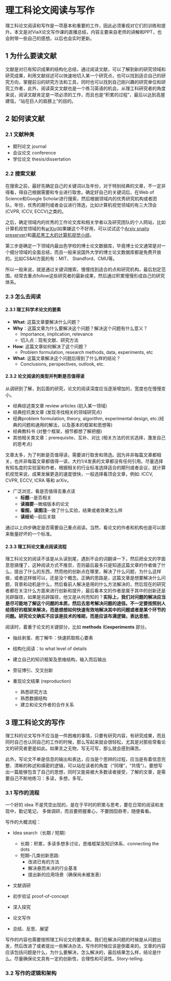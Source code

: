 # 理工科论文阅读与写作

理工科论文阅读和写作是一项基本和重要的工作，因此必须重视对它们的训练和提升。本文是对ViaX论文写作课的直播总结，内容主要来自老师的讲解和PPT，也会附带一些自己的感想。以后也会实时更新。

## 1 为什么要读文献

文献是对已有知识成果的结构化总结，通过阅读文献，可以了解到新的研究领域和研究成果，利用文献综述可以快速地切入某一个研究点，也可以找到适合自己的研究方向，掌握前沿的研究方法和工具，同时也可以找到自己刚兴趣的研究单位和研究工作者，此外，阅读英文文献也是一个练习英语的机会。从理工科研究者的角度来说，阅读文献肯定是一项必须的工作，而且也是“积累的过程”，最后以达到高屋建瓴，“站在巨人的肩膀上”的目的。

## 2 如何读文献

### 2.1 文献种类

- 期刊论文 journal
- 会议论文 conference
- 学位论文 thesis/dissertation

### 2.2 搜索文献

在搜索之前，最好先确定自己的关键词以及年份，对于特别经典的文章，不一定非得看，得自己根据需要和专业进行取舍。确定好自己的关键词后，在Web of Science和Google Scholar进行搜索，然后根据领域内的优秀研究机构或者团队，年份，优秀的期刊或者会议进行筛选，比如计算机视觉领域的有三大顶会(CVPR, ICCV, ECCV)之类的。

之后，确定领域内的优秀的工作论文库和相关学者以及研究团队的个人网站，比如计算机视觉领域的有[arXiv](https://arxiv.org/)(如果嫌这个不好用，可以试试这个[Arxiv snaity preserver](http://www.arxiv-sanity.com/))和[慕尼黑工大的计算机视觉小组](https://vision.in.tum.de/)。

第三步是确定一下领域内最出色学校的博士论文数据库，毕竟博士论文通常是对一个细分领域的全面总结，而且一般来说国外大学的博士论文数据库都是免费开放的。比如CS&AI方面的有：MIT、 Standford、CMU等。

所以一般来说，就是通过关键词搜索，慢慢找到适合的点和研究机构，最后划定范围，经常去重点follow这些研究者的最新成果，然后通过积累慢慢形成自己的研究体系。

### 2.3 怎么去阅读

#### 2.3.1 理工科学术论文的要素

- **What**: 这篇文章要解决什么问题？
- **Why**：这篇文章为什么要解决这个问题？解决这个问题有什么意义？
  - Importance, implication, relevance
  - 切入点：现有文献、研究方法
- **How**: 这篇文章如何解决了这个问题？
  - Problem formulation, research methods, data, experiments, etc
- **What**: 这篇文章解决这个问题后得到了什么样的结论？
  - Conclusions, perspectives, outlook, etc.

#### 2.3.2 论文阅读的类型并判断是否值得读

从调研到了解，到后面的研究，论文的阅读深度应当逐渐增加的，宽度也在慢慢变小。

- 经典综述类文章 review articles (初入某一领域)
- 经典挖坑类文章 (发现寻找相关的领域研究点)
- 经典problem formulation, theory, algorithm, experimental design, etc.(经典的问题和通用的解法，以及基本的框架和思想等)
- 经典教科书 (对整个框架，细节都想了解把握)
- 其他相关类文章：prerequisite、互补、对比 (相关方法的优劣选择，激发自己的思考点)

文章太多，为了判断是否值得读，需要进行取舍和筛选。因为并非每篇文章都相关，也并非每篇文章都值得一读，大约1/4发表的文章都没有任何引用。尽量选择有知名度的实验室和作者，根据相关的行业标准选择适合的期刊或者会议，就计算机视觉来说，成果发展更迭的速度很快，一般选择看顶会文章，例如: ICCV, CVPR, ECCV, ICRA 等和 arXiv。

- 广泛浏览，看是否值得去重点读
  - **标题**--是否相关
  - **读摘要**--微缩版本的论文
  - **看图，读图注**--做了什么实验，结果或者效果怎么样
  - **读结论**--前后关联

通过以上四步确定是否需要自己重点阅读。当然，看论文的作者和机构也是可以那来衡量好坏的一个标准。

#### 2.3.3 理工科论文重点阅读流程

理工科论文的阅读不该是从头读到尾，遇到不会的词翻译一下，然后把全文的字面意思搞懂了，这种阅读方式不推崇，否则最后最多只是知道这篇文章的作者做了什么，提出了什么的东西，然而他的创新点在哪里，解决了什么问题，为什么这样做，或者这样做可以，还是没个概念。正确的思路是，这篇文章是想要解决什么问题，背景和动机是什么，然后看前人解决是用的什么方法解决的，然后现在的研究者都在关注什么方面来进行创新和提升，最后看本文的作者是属于其中的创新还是另辟蹊径，如果是另辟蹊径，他又是从何而知的？**实际上，我们对问题的解决应当是尽可能地了解这个问题的本质，然后去思考解决问题的途径。不一定要按照别人给搭好的框架来解决，而是想想如何快速有效地解决其中的问题或者是某个环节的问题。研究论文确实不应该是技术的堆砌，而是应该布满逻辑，表达思想**。

阅读时，着重于论文的关键部分，比如 **methods** 和**experiments** 部分。

- 抽丝剥茧、庖丁解牛：快速抓取核心要素

- 结构化阅读：to what level of details

- 建立自己的知识框架及思维结构，输入而后输出

- 旁征博引、交叉创新

- 重现论文结果 (reproduction)
  - 熟悉研究方法
  - 熟悉数据结构
  - 建立和论文作者的合作关系

## 3 理工科论文的写作

理工科的论文写作不应当是一件困难的事情，只要有研究内容，有研究成果，而且同时自己也认同自己的工作的时候，那么写起来就会很轻松，尤其是对那些常看论文的研究者更是如此。如果言之无物，写无可写，那么就会感到痛苦。

此外，写论文不单是信息的输出和表达，应当是个思辨的过程，应当是有着信息完整、清晰的称述和缜密的逻辑，可以站在读者的角度（“同理”，“共情”）。要想写出一篇能够包含了自己的思想，同时又能易被大多数读者接受，了解的文章，是需要自己不断地练习：多读，多想，多写。

### 3.1 写作的流程

一个好的 idea 不是凭空出现的，是在于平时的积累与思考，要在日常的阅读和发现中，勤记笔记，
多做调研，而且要把握重心，不要囫囵吞枣，随便看看。

写作的大概流程：

- Idea search（长期 / 短期）
  - 长期：积累，多读多想多讨论，思维框架及知识体系、connecting the dots 
  - 短期–几类创新思路:
    - 改进已有的方法 
    - 解决悬而未决的行业基准
    - 提出新的应用场景（确保尚未被发表）

- 文献调研

- 初步验证 proof-of-concept

- 深入探究

- 论文写作

- 总结、反思、展望

写作的内容也需要按照理工科论文的要素来。我们在解决问题的时候是从问题出发，然后改进了或者提出一些解决办法，写作的时候应该是倒着来的。文章的内容应该包括问题是什么，为什么要解决，怎么解决的，最后结果怎么样，结论是什么。尽量确保论文具有一定的创新性，合理性和可读性。Story-telling.

### 3.2 写作的逻辑和架构

